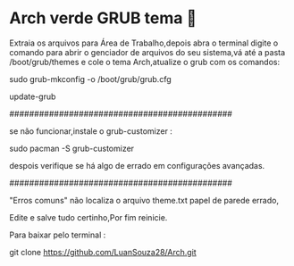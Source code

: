 # Arch verde GRUB tema 🎨
 Extraia os arquivos para Área de Trabalho,depois abra o terminal digite o 
 comando para abrir o genciador de arquivos do seu sistema,vá até a pasta /boot/grub/themes 
 e cole o tema Arch,atualize o grub com os comandos:
 
sudo grub-mkconfig -o /boot/grub/grub.cfg

update-grub



#############################################

se não funcionar,instale o grub-customizer :

sudo pacman -S grub-customizer

despois verifique se há algo de errado em configurações avançadas.

#############################################


"Erros comuns"
não localiza o arquivo theme.txt
papel de parede errado,

Edite e salve tudo certinho,Por fim reinicie.

Para baixar pelo terminal :

git clone https://github.com/LuanSouza28/Arch.git
